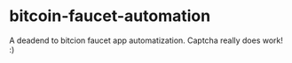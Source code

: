 # bitcoin-faucet-automation

A deadend to bitcion faucet app automatization. Captcha really does work! :)
